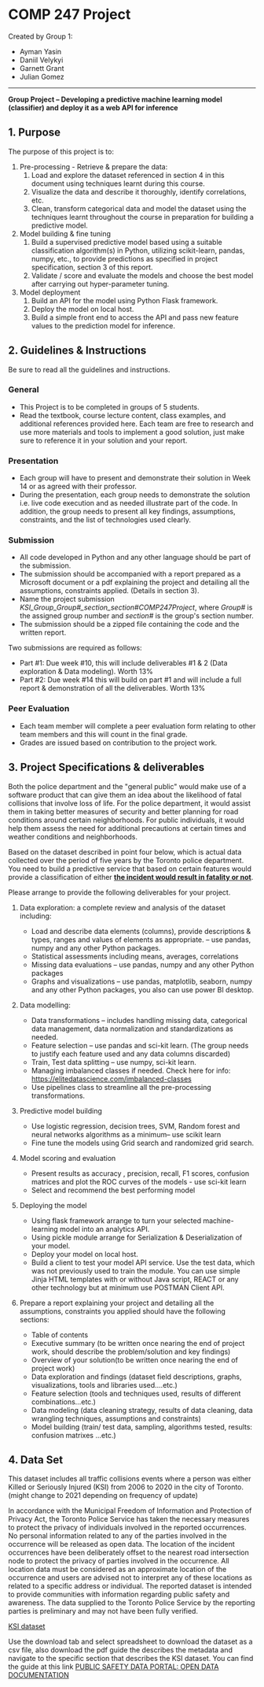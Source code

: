 # COMP 247 Project

Created by Group 1:
- Ayman Yasin
- Daniil Velykyi
- Garnett Grant
- Julian Gomez

---

**Group Project &ndash; Developing a predictive machine learning model (classifier) and deploy it as a web API for inference**

## 1. Purpose

The purpose of this project is to:

1. Pre-processing - Retrieve & prepare the data:
    1. Load and explore the dataset referenced in section 4 in this document using techniques learnt during this course.
    2. Visualize the data and describe it thoroughly, identify correlations, etc.
    3. Clean, transform categorical data and model the dataset using the techniques learnt throughout the course in preparation for building a predictive model.
2. Model building & fine tuning
    1. Build a supervised predictive model based using a suitable classification algorithm(s) in Python, utilizing scikit-learn, pandas, numpy, etc., to provide predictions as specified in project specification, section 3 of this report.
    2. Validate / score and evaluate the models and choose the best model after carrying out hyper-parameter tuning.
3. Model deployment
    1. Build an API for the model using Python Flask framework.
    2. Deploy the model on local host.
    3. Build a simple front end to access the API and pass new feature values to the prediction model for inference.

## 2. Guidelines & Instructions

Be sure to read all the guidelines and instructions.

### General

- This Project is to be completed in groups of 5 students.
- Read the textbook, course lecture content, class examples, and additional references provided here. Each team are free to research and use more materials and tools to implement a good solution, just make sure to reference it in your solution and your report.

### Presentation

- Each group will have to present and demonstrate their solution in Week 14 or as agreed with their professor.
- During the presentation, each group needs to demonstrate the solution i.e. live code execution and as needed illustrate part of the code. In addition, the group needs to present all key findings, assumptions, constraints, and the list of technologies used clearly.

### Submission

- All code developed in Python and any other language should be part of the submission.
- The submission should be accompanied with a report prepared as a Microsoft document or a pdf explaining the project and detailing all the assumptions, constraints applied. (Details in section 3).
- Name the project submission *KSI_Group_Group#_section_section#COMP247Project*, where *Group#* is the assigned group number and *section#* is the group's section number.
- The submission should be a zipped file containing the code and the written report.

Two submissions are required as follows:

- Part #1: Due week #10, this will include deliverables #1 & 2 (Data exploration & Data modeling). Worth 13%
- Part #2: Due week #14 this will build on part #1 and will include a full report & demonstration of all the deliverables. Worth 13%

### Peer Evaluation

- Each team member will complete a peer evaluation form relating to other team members and this will count in the final grade.
- Grades are issued based on contribution to the project work.

## 3. Project Specifications & deliverables

Both the police department and the "general public" would make use of a software product that can give them an idea about the likelihood of fatal collisions that involve loss of life. For the police department, it would assist them in taking better measures of security and better planning for road conditions around certain neighborhoods. For public individuals, it would help them assess the need for additional precautions at certain times and weather conditions and neighborhoods.

Based on the dataset described in point four below, which is actual data collected over the period of five years by the Toronto police department. You need to build a predictive service that based on certain features would provide a classification of either <u>**the incident would result in fatality or not**</u>.

Please arrange to provide the following deliverables for your project.

1. Data exploration: a complete review and analysis of the dataset including:

    - Load and describe data elements (columns), provide descriptions & types, ranges and values of elements as appropriate. – use pandas, numpy and any other Python packages.
    - Statistical assessments including means, averages, correlations
    - Missing data evaluations – use pandas, numpy and any other Python packages
    - Graphs and visualizations – use pandas, matplotlib, seaborn, numpy and any other Python packages, you also can use power BI desktop.

2. Data modelling:

    - Data transformations – includes handling missing data, categorical data management, data normalization and standardizations as needed.
    - Feature selection – use pandas and sci-kit learn. (The group needs to justify each feature used and any data columns discarded)
    - Train, Test data splitting – use numpy, sci-kit learn.
    - Managing imbalanced classes if needed. Check here for info: https://elitedatascience.com/imbalanced-classes
    - Use pipelines class to streamline all the pre-processing transformations.

3. Predictive model building

    - Use logistic regression, decision trees, SVM, Random forest and neural networks  algorithms as a minimum– use scikit learn
    - Fine tune the models using Grid search and randomized grid search.

4. Model scoring and evaluation

    - Present results as accuracy , precision, recall, F1 scores, confusion matrices and plot the ROC curves of the models - use sci-kit learn
    - Select and recommend the best performing model

5. Deploying the model

    - Using flask framework arrange to turn your selected machine-learning model into an analytics  API.
    - Using pickle module arrange for Serialization & Deserialization of your model.
    - Deploy your model on local host.
    - Build a client to test your model API service. Use the test data, which was not previously used to train the module. You can use simple Jinja HTML templates with or without Java script, REACT or any other technology but at minimum use POSTMAN Client API.

6. Prepare a report explaining your project and detailing all the assumptions, constraints you applied should have the following sections:

    - Table of contents
    - Executive summary (to be written once nearing the end of project work, should describe the problem/solution and key findings)
    - Overview of your solution(to be written once nearing the end of project work)
    - Data exploration and findings (dataset field descriptions, graphs, visualizations, tools and libraries used….etc.)
    - Feature selection (tools and techniques used, results of different combinations…etc.)
    - Data modeling (data cleaning strategy, results of data cleaning, data wrangling techniques, assumptions and constraints)
    - Model building (train/ test data, sampling, algorithms tested, results: confusion matrixes ...etc.)

## 4. Data Set

This dataset includes all traffic collisions events where a person was either Killed or Seriously Injured (KSI) from 2006 to 2020  in the city of Toronto. (might change to 2021 depending on frequency of update)

In accordance with the Municipal Freedom of Information and Protection of Privacy Act, the Toronto Police Service has taken the necessary measures to protect the privacy of individuals involved in the reported occurrences. No personal information related to any of the parties involved in the occurrence will be released as open data.
The location of the incident occurrences have been deliberately offset to the nearest road intersection node to protect the privacy of parties involved in the occurrence. All location data must be considered as an approximate location of the occurrence and users are advised not to interpret any of these locations as related to a specific address or individual.
The reported  dataset is intended to provide communities with information regarding public safety and awareness. The data supplied to the Toronto Police Service by the reporting parties is preliminary and may not have been fully verified.

[KSI dataset](https://data.torontopolice.on.ca/datasets/TorontoPS::ksi/about)

Use the download tab and select spreadsheet to download the dataset as a csv file, also download the pdf guide the describes the metadata and navigate to the specific section that describes the KSI dataset. You can find the guide at this link [PUBLIC SAFETY DATA PORTAL: OPEN DATA DOCUMENTATION](https://ago-item-storage.s3.us-east-1.amazonaws.com/c0b17f1888544078bf650f3b8b04d35d/PSDP_Open_Data_Documentation.pdf?X-Amz-Security-Token=IQoJb3JpZ2luX2VjEMb%2F%2F%2F%2F%2F%2F%2F%2F%2F%2FwEaCXVzLWVhc3QtMSJGMEQCIA1YfDmhR6VtaBTbCOhwMBzSsTwBce1bePd1G23AWmrrAiAyHhceE1GTfVO2XcMQWbSZZf3uoZKcjGaeQL8A5qSYgCrcBAiO%2F%2F%2F%2F%2F%2F%2F%2F%2F%2F8BEAAaDDYwNDc1ODEwMjY2NSIMIQZGPu6c9Ej7aeBeKrAEcHgQKG4roAZyVAloJwVxhiCK%2FikUQfI280kGdp48jqHC2TobFBh5PfpRPryD%2BYchNXLg%2BJ8OexcLuk6iinRj6bcJGZcvoMRSdBbRx3dKJJdGHYCz6VNT0%2BIADpePEN0792YhRQsjcvTNm%2FuKuqJcFxO60GSvAfPMtMLEMESwoZ3NWRcpzQk7DhjH7gaCNZYNNP6t%2FFpHoalNmNH8nMmzZmbeRy1MaEEUedGtbYRTdYFeewxCq3JjuRvBRl7HM%2B7wlwDlsu2l%2FYCvITEFKhAwvFgTdT4tOtMJHzisP5LeHlvFPWSmGhrEO9lJx7HkWk2bE8i4K7r4GZc5DR2UdEtr%2FIePoUElXVqZk8yRt9dA22mZr846%2FzCA3XsG4y9G%2BJv1fsZqSGZZp5j5ba%2BVDJiKatwv6bIGEXDaXnynrqFNwe%2F59kosLH7jecg1canrm0BB6fk0vbHPgH%2FJXRbNZfteSj6mdpx3wlYyePq0eSvhOZdhJdw7PRiQUOHwtIHzQ7XTvYBqlgSJlVsCQwJNfTbn%2BzH6x5Q0%2BC6w4yZ%2FkrfPRDM55qOOJgrfHfuGS4IWaoNN3sJCMCbyLW7nyFDQLHxXsRjGttMwebAEnKq0JjLDdowf1AzGhObpPwYkkcYaO9Nq0f8sBEcFZBIlWHa35dY83O3WBPRsktlFpMRlv4gQbRQTAYN9Vyf4LkrDJ%2FXzaS4nnvexTQ3wNqEnl7FHMuAl%2BiEHYZiyevCrfPw%2FCXeXPTIw8ZrPkwY6qgGavDRPQB8paix69lnZqSD6GVGCWiCipLSLZjqeg1fcY3w4U82btiRDgyC%2BYLcpx%2BMBG7vfYPjPEWmzpDXHwNokTSSuwsF8wFsSDR%2FZaRZY%2FPR8gOE5gbC%2Fa%2Bw6t345C%2Bky9N7hUC0BXAuzY%2Bg9R%2B%2BA69YF5Rm8eHv2FRr%2BBYyQ6rwS5eVcTDVJnDOO6Gr4gbBq7x1oTN9jMVtkgkgBTCOivQdwNAwwQN%2FwaQ%3D%3D&X-Amz-Algorithm=AWS4-HMAC-SHA256&X-Amz-Date=20220505T144248Z&X-Amz-SignedHeaders=host&X-Amz-Expires=300&X-Amz-Credential=ASIAYZTTEKKEQLTJ47HU%2F20220505%2Fus-east-1%2Fs3%2Faws4_request&X-Amz-Signature=bc3783b540bdee4bcb6d8e6924a096d4da4f271180c8aa32fde7d560aec2c824)
